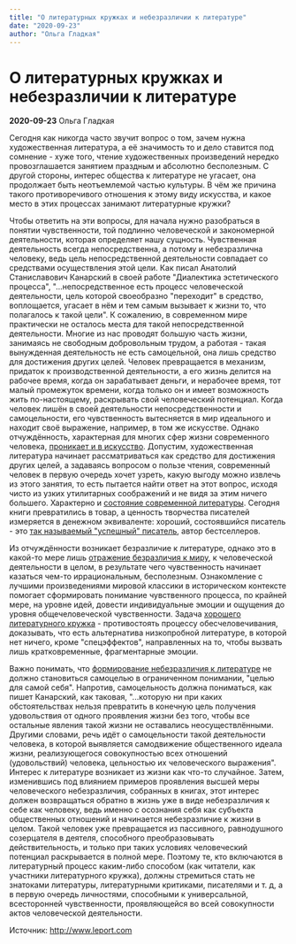 ```yaml
---
title: "О литературных кружках и небезразличии к литературе"
date: "2020-09-23"
author: "Ольга Гладкая"
---
```


# О литературных кружках и небезразличии к литературе

**2020-09-23** Ольга Гладкая

Сегодня как никогда часто звучит вопрос о том, зачем нужна художественная литература, а её значимость то и дело ставится под сомнение - хуже того, чтение художественных произведений нередко провозглашается занятием праздным и абсолютно бесполезным. С другой стороны, интерес общества к литературе не угасает, она продолжает быть неотъемлемой частью культуры. В чём же причина такого противоречивого отношения к этому виду искусства, и какое место в этих процессах занимают литературные кружки?

Чтобы ответить на эти вопросы, для начала нужно разобраться в понятии чувственности, той подлинно человеческой и закономерной деятельности, которая определяет нашу сущность. Чувственная деятельность всегда непосредственна, а потому и небезразлична человеку, ведь цель непосредственной деятельности совпадает со средствами осуществления этой цели. Как писал Анатолий Станиславович Канарский в своей работе "Диалектика эстетического процесса", "...непосредственное есть процесс человеческой деятельности, цель которой своеобразно "переходит" в средство, воплощается, угасает в нём и тем самым вызывает к жизни то, что полагалось к такой цели". К сожалению, в современном мире практически не осталось места для такой непосредственной деятельности. Многие из нас проводят большую часть жизни, занимаясь не свободным добровольным трудом, а работая - такая вынужденная деятельность не есть самоцельной, она лишь средство для достижения других целей. Человек превращается в механизм, придаток к производственной деятельности, а его жизнь делится на рабочее время, когда он зарабатывает деньги, и нерабочее время, тот малый промежуток времени, когда только он и имеет возможность жить по-настоящему, раскрывать свой человеческий потенциал. Когда человек лишён в своей деятельности непосредственности и самоцельности, его чувственность вытесняется в мир идеального и находит своё выражение, например, в том же искусстве. Однако отчуждённость, характерная для многих сфер жизни современного человека, [проникает и в искусство](http://www.leport.com.ua/y-sho/). Допустим, художественная литература начинает рассматриваться как средство для достижения других целей, а задаваясь вопросом о пользе чтения, современный человек в первую очередь хочет узреть, какую выгоду можно извлечь из этого занятия, то есть пытается найти ответ на этот вопрос, исходя чисто из узких утилитарных соображений и не видя за этим ничего большего. Характерно и [состояние современной литературы](http://www.leport.com.ua/chi-suchasna-suchasna-ukrayinska-lite/). Сегодня книги превратились в товар, а ценность творчества писателей измеряется в денежном эквиваленте: хороший, состоявшийся писатель - это [так называемый "успешный" писатель](http://www.leport.com.ua/chto-nuzhno-dlya-togo-chtoby-stat-uspeshny/), автор бестселлеров.

Из отчуждённости возникает безразличие к литературе, однако это в какой-то мере лишь [отражение безразличия к миру](http://www.leport.com.ua/dekotri-gadky-pro-literaturu-bajduzhist-ta-statti-mykoly-dobrolyubova/), к человеческой деятельности в целом, в результате чего чувственность начинает казаться чем-то иррациональным, бесполезным. Ознакомление с лучшими произведениями мировой классики в историческом контексте помогает сформировать понимание чувственного процесса, по крайней мере, на уровне идей, довести индивидуальные эмоции и ощущения до уровня общечеловеческой чувственности. Задача [хорошего литературного кружка](http://www.leport.com.ua/yak-organizuvaty-horoshyj-litklub/) - противостоять процессу обесчеловечивания, доказывать, что есть альтернатива низкопробной литературе, в которой нет ничего, кроме "спецэффектов", направленных на то, чтобы вызвать лишь кратковременные, фрагментарные эмоции.

Важно понимать, что [формирование небезразличия к литературе](http://www.leport.com.ua/chuvstvo-hudozhestvennogo-vkusa-nuzhno-postoyanno-pereproveryat-razgovor-o-lyterature-s-fylosofom/) не должно становиться самоцелью в ограниченном понимании, "целью для самой себя". Напротив, самоцельность должна пониматься, как пишет Канарский, как таковая, "...которую ни при каких обстоятельствах нельзя превратить в конечную цель получения удовольствия от одного проявления жизни без того, чтобы все остальные явления такой жизни не оставались неосуществлёнными. Другими словами, речь идёт о самоцельности такой деятельности человека, в которой выявляется самодвижение общественного идеала жизни, реализующегося совокупностью всех отношений (удовольствий) человека, цельностью их человеческого выражения". Интерес к литературе возникает из жизни как что-то случайное. Затем, изменившись под влиянием примеров проявления высшей меры человеческого небезразличия, собранных в книгах, этот интерес должен возвращаться обратно в жизнь уже в виде небезразличия к себе как человеку, ведь именно с осознания себя как субъекта общественных отношений и начинается небезразличие к жизни в целом. Такой человек уже превращается из пассивного, равнодушного созерцателя в деятеля, способного преобразовывать действительность, и только при таких условиях человеческий потенциал раскрывается в полной мере. Поэтому те, кто включаются в литературный процесс каким-либо способом (как читатели, как участники литературного кружка), должны стремиться стать не знатоками литературы, литературными критиками, писателями и т. д, а в первую очередь личностями, способными к универсальной, всесторонней чувственности, проявляющейся во всей совокупности актов человеческой деятельности.

Источник: http://www.leport.com